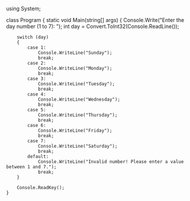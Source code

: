 using System;

class Program
{
    static void Main(string[] args)
    {
        Console.Write("Enter the day number (1 to 7): ");
        int day = Convert.ToInt32(Console.ReadLine());

        switch (day)
        {
            case 1:
                Console.WriteLine("Sunday");
                break;
            case 2:
                Console.WriteLine("Monday");
                break;
            case 3:
                Console.WriteLine("Tuesday");
                break;
            case 4:
                Console.WriteLine("Wednesday");
                break;
            case 5:
                Console.WriteLine("Thursday");
                break;
            case 6:
                Console.WriteLine("Friday");
                break;
            case 7:
                Console.WriteLine("Saturday");
                break;
            default:
                Console.WriteLine("Invalid number! Please enter a value between 1 and 7.");
                break;
        }

        Console.ReadKey();
    }
